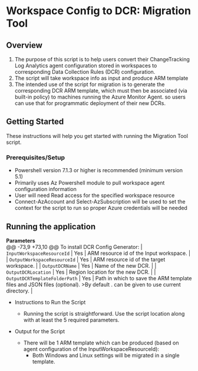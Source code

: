 # Workspace Config to DCR: Migration Tool

## Overview 
1. The purpose of this script is to help users convert their ChangeTracking Log Analytics agent configuration stored in workspaces to corresponding Data Collection Rules (DCR) configuration.
2. The script will take workspace info as input and produce ARM template
3. The intended use of the script for migration is to generate the corresponding DCR ARM template, which must then be associated (via built-in policy) to machines running the Azure Monitor Agent. 
so users can use that for programmatic deployment of their new DCRs.


## Getting Started

These instructions will help you get started with running the Migration Tool script.

### Prerequisites/Setup

- Powershell version 7.1.3 or higher is recommended (minimum version 5.1)
- Primarily uses Az Powershell module to pull workspace agent configuration information
- User will need Read access for the specified workspace resource
- Connect-AzAccount and Select-AzSubscription will be used to set the context for the script to run so proper Azure credentials will be needed

## Running the application

**Parameters**  
	@@ -73,9 +73,10 @@ To install DCR Config Generator:
	| `InputWorkspaceResourceId` | Yes | ARM resource id of the Input workspace. |
	| `OutputWorkspaceResourceId` | Yes | ARM resource id of the target workspace. |
	| `OutputDCRName` | Yes | Name of the new DCR. |
	| `OutputDCRLocation` | Yes | Region location for the new DCR. |
	| `OutputDCRTemplateFolderPath` | Yes | Path in which to save the ARM template files and JSON files (optional). >By default . can be given to use current directory. |  
	
- Instructions to Run the Script
	- Running the script is straightforward.  Use the script location along with at least the 5 required parameters.


- Output for the Script
	- There will be 1 ARM template which can be produced (based on agent configuration of the InputWorkspaceResourceId): 
		- Both Windows and Linux settings will be migrated in a single template.


